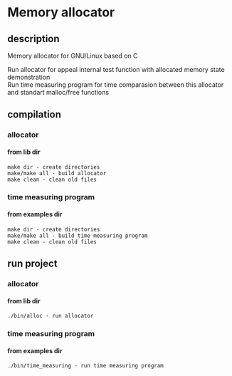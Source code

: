 # Memory allocator

## description
 Memory allocator for GNU/Linux based on C
 
 Run allocator for appeal internal test function with allocated memory state demonstration  
 Run time measuring program for time comparasion between this allocator and standart malloc/free functions

## compilation
  ### allocator
   #### from lib dir
    make dir - create directories
    make/make all - build allocator
    make clean - clean old files
  ### time measuring program
   #### from examples dir
    make dir - create directories
    make/make all - build time measuring program
    make clean - clean old files
    
## run project
 ### allocator
   #### from lib dir
    ./bin/alloc - run allocator
 ### time measuring program
   #### from examples dir
    ./bin/time_measuring - run time measuring program
   
